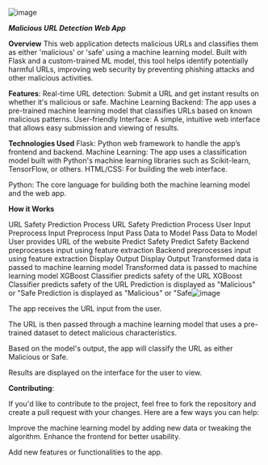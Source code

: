 ![image](https://github.com/user-attachments/assets/4106e3e8-7cd9-4350-b683-1ef0ebdbddb0)



***Malicious URL Detection Web App***


**Overview**
This web application detects malicious URLs and classifies them as either 'malicious' or 'safe' using a machine learning model. Built with Flask and a custom-trained ML model, this tool helps identify potentially harmful URLs, improving web security by preventing phishing attacks and other malicious activities.

**Features**:
Real-time URL detection: Submit a URL and get instant results on whether it's malicious or safe.
Machine Learning Backend: The app uses a pre-trained machine learning model that classifies URLs based on known malicious patterns.
User-friendly Interface: A simple, intuitive web interface that allows easy submission and viewing of results.


**Technologies Used**
Flask: Python web framework to handle the app’s frontend and backend.
Machine Learning: The app uses a classification model built with Python's machine learning libraries such as Scikit-learn, TensorFlow, or others.
HTML/CSS: For building the web interface.


Python: The core language for building both the machine learning model and the web app.


**How it Works**

URL Safety Prediction Process
URL Safety Prediction Process
User Input
Preprocess Input
Preprocess Input
Pass Data to Model
Pass Data to Model
User provides URL of the website
Predict Safety
Predict Safety
Backend preprocesses input using feature extraction
Backend preprocesses input using feature extraction
Display Output
Display Output
Transformed data is passed to machine learning model
Transformed data is passed to machine learning model
XGBoost Classifier predicts safety of the URL
XGBoost Classifier predicts safety of the URL
Prediction is displayed as "Malicious" or "Safe
Prediction is displayed as "Malicious" or "Safe![image](https://github.com/user-attachments/assets/1212ea57-6f5e-4190-b522-e25f0fe4034f)


The app receives the URL input from the user.

The URL is then passed through a machine learning model that uses a pre-trained dataset to detect malicious characteristics.

Based on the model's output, the app will classify the URL as either Malicious or Safe.

Results are displayed on the interface for the user to view.

**Contributing**:

If you'd like to contribute to the project, feel free to fork the repository and create a pull request with your changes. Here are a few ways you can help:

Improve the machine learning model by adding new data or tweaking the algorithm.
Enhance the frontend for better usability.

Add new features or functionalities to the app.


